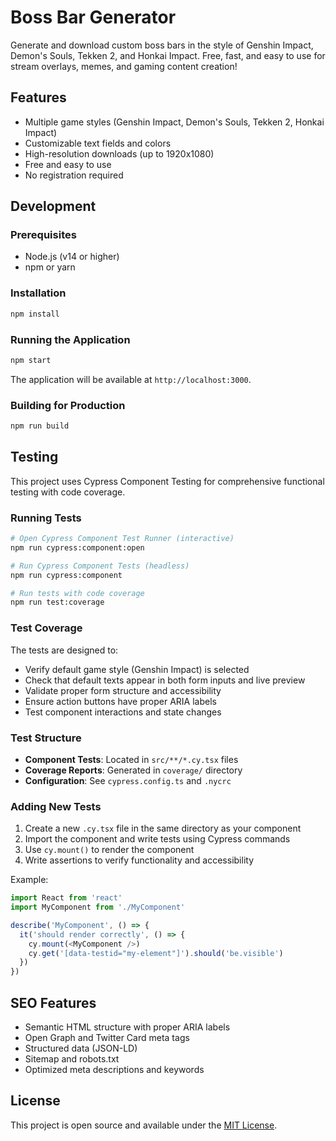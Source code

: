 # Boss Bar Generator

Generate and download custom boss bars in the style of Genshin Impact, Demon's Souls, Tekken 2, and Honkai Impact. Free, fast, and easy to use for stream overlays, memes, and gaming content creation!

## Features

- Multiple game styles (Genshin Impact, Demon's Souls, Tekken 2, Honkai Impact)
- Customizable text fields and colors
- High-resolution downloads (up to 1920x1080)
- Free and easy to use
- No registration required

## Development

### Prerequisites

- Node.js (v14 or higher)
- npm or yarn

### Installation

```bash
npm install
```

### Running the Application

```bash
npm start
```

The application will be available at `http://localhost:3000`.

### Building for Production

```bash
npm run build
```

## Testing

This project uses Cypress Component Testing for comprehensive functional testing with code coverage.

### Running Tests

```bash
# Open Cypress Component Test Runner (interactive)
npm run cypress:component:open

# Run Cypress Component Tests (headless)
npm run cypress:component

# Run tests with code coverage
npm run test:coverage
```

### Test Coverage

The tests are designed to:
- Verify default game style (Genshin Impact) is selected
- Check that default texts appear in both form inputs and live preview
- Validate proper form structure and accessibility
- Ensure action buttons have proper ARIA labels
- Test component interactions and state changes

### Test Structure

- **Component Tests**: Located in `src/**/*.cy.tsx` files
- **Coverage Reports**: Generated in `coverage/` directory
- **Configuration**: See `cypress.config.ts` and `.nycrc`

### Adding New Tests

1. Create a new `.cy.tsx` file in the same directory as your component
2. Import the component and write tests using Cypress commands
3. Use `cy.mount()` to render the component
4. Write assertions to verify functionality and accessibility

Example:
```typescript
import React from 'react'
import MyComponent from './MyComponent'

describe('MyComponent', () => {
  it('should render correctly', () => {
    cy.mount(<MyComponent />)
    cy.get('[data-testid="my-element"]').should('be.visible')
  })
})
```

## SEO Features

- Semantic HTML structure with proper ARIA labels
- Open Graph and Twitter Card meta tags
- Structured data (JSON-LD)
- Sitemap and robots.txt
- Optimized meta descriptions and keywords

## License

This project is open source and available under the [MIT License](LICENSE).

